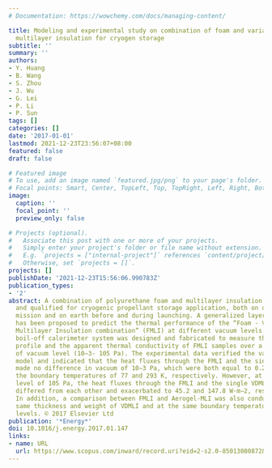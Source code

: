 ```yaml
---
# Documentation: https://wowchemy.com/docs/managing-content/

title: Modeling and experimental study on combination of foam and variable density
  multilayer insulation for cryogen storage
subtitle: ''
summary: ''
authors:
- Y. Huang
- B. Wang
- S. Zhou
- J. Wu
- G. Lei
- P. Li
- P. Sun
tags: []
categories: []
date: '2017-01-01'
lastmod: 2021-12-23T23:56:07+08:00
featured: false
draft: false

# Featured image
# To use, add an image named `featured.jpg/png` to your page's folder.
# Focal points: Smart, Center, TopLeft, Top, TopRight, Left, Right, BottomLeft, Bottom, BottomRight.
image:
  caption: ''
  focal_point: ''
  preview_only: false

# Projects (optional).
#   Associate this post with one or more of your projects.
#   Simply enter your project's folder or file name without extension.
#   E.g. `projects = ["internal-project"]` references `content/project/deep-learning/index.md`.
#   Otherwise, set `projects = []`.
projects: []
publishDate: '2021-12-23T15:56:06.990783Z'
publication_types:
- '2'
abstract: A combination of polyurethane foam and multilayer insulation is adaptive
  and qualified for cryogenic propellant storage application, both on orbit for long-duration
  mission and on earth before and during launching. A generalized layer by layer model
  has been proposed to predict the thermal performance of the “Foam - Variable Density
  Multilayer Insulation combination” (FMLI) at different vacuum levels. A cryogen
  boil-off calorimeter system was designed and fabricated to measure the temperature
  profile and the apparent thermal conductivity of FMLI samples over a wide range
  of vacuum level (10−3- 105 Pa). The experimental data verified the validity of the
  model and indicated that the heat fluxes through the FMLI and the single VDMLI almost
  made no difference in vacuum of 10−3 Pa, which were both equal to 0.23 W·m−2with
  the boundary temperatures of 77 and 293 K, respectively. However, at the atmosphere
  level of 105 Pa, the heat fluxes through the FMLI and the single VDMLI significantly
  differed from each other and exacerbated to 45.2 and 147.8 W·m−2, respectively.
  In addition, a comparison between FMLI and Aerogel-MLI was also conducted for the
  same thickness and weight of VDMLI and at the same boundary temperatures and vacuum
  levels. © 2017 Elsevier Ltd
publication: '*Energy*'
doi: 10.1016/j.energy.2017.01.147
links:
- name: URL
  url: https://www.scopus.com/inward/record.uri?eid=2-s2.0-85013080872&doi=10.1016%2fj.energy.2017.01.147&partnerID=40&md5=7c2a219af22e37c98491200ed5c30f07
---
```

